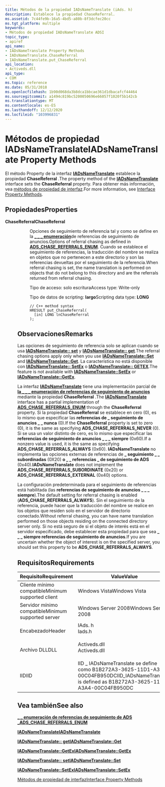 ```yaml
---
title: Métodos de la propiedad IADsNameTranslate (iAds. h)
description: Establece la propiedad ChaseReferral.
ms.assetid: 7c44fe9b-16a5-4bd5-a80b-8f3dcfec20cc
ms.tgt_platform: multiple
keywords:
- Métodos de propiedad IADsNameTranslate ADSI
topic_type:
- apiref
api_name:
- IADsNameTranslate Property Methods
- IADsNameTranslate.ChaseReferral
- IADsNameTranslate.put_ChaseReferral
api_location:
- Activeds.dll
api_type:
- COM
ms.topic: reference
ms.date: 05/31/2018
ms.openlocfilehash: 1b90d068da3b8dca1bbcae361d1dbacafcf44464
ms.sourcegitcommit: a1494c819bc5200050696e66057f1020f5b142cb
ms.translationtype: MT
ms.contentlocale: es-ES
ms.lasthandoff: 12/12/2020
ms.locfileid: "103996831"
---
```

# <a name="iadsnametranslate-property-methods"></a><span data-ttu-id="f9ea0-104">Métodos de propiedad IADsNameTranslate</span><span class="sxs-lookup"><span data-stu-id="f9ea0-104">IADsNameTranslate Property Methods</span></span>

<span data-ttu-id="f9ea0-105">El método Property de la interfaz [**IADsNameTranslate**](/windows/desktop/api/Iads/nn-iads-iadsnametranslate) establece la propiedad **ChaseReferral** .</span><span class="sxs-lookup"><span data-stu-id="f9ea0-105">The property method of the [**IADsNameTranslate**](/windows/desktop/api/Iads/nn-iads-iadsnametranslate) interface sets the **ChaseReferral** property.</span></span> <span data-ttu-id="f9ea0-106">Para obtener más información, vea [métodos de propiedad de interfaz](interface-property-methods.md).</span><span class="sxs-lookup"><span data-stu-id="f9ea0-106">For more information, see [Interface Property Methods](interface-property-methods.md).</span></span>

## <a name="properties"></a><span data-ttu-id="f9ea0-107">Propiedades</span><span class="sxs-lookup"><span data-stu-id="f9ea0-107">Properties</span></span>

<dl> <dt>

<span data-ttu-id="f9ea0-108">**ChaseReferral**</span><span class="sxs-lookup"><span data-stu-id="f9ea0-108">**ChaseReferral**</span></span>
<span data-ttu-id="f9ea0-109"></dt> <dd> <dl></span><span class="sxs-lookup"><span data-stu-id="f9ea0-109"></dt> <dd> <dl></span></span>

<span data-ttu-id="f9ea0-110">Opciones de seguimiento de referencia tal y como se define en la [**\_ \_ \_ enumeración**](/windows/win32/api/iads/ne-iads-ads_chase_referrals_enum)de referencias de seguimiento de anuncios.</span><span class="sxs-lookup"><span data-stu-id="f9ea0-110">Options of referral chasing as defined in [**ADS\_CHASE\_REFERRALS\_ENUM**](/windows/win32/api/iads/ne-iads-ads_chase_referrals_enum).</span></span> <span data-ttu-id="f9ea0-111">Cuando se establece el seguimiento de referencias, la traducción del nombre se realiza en objetos que no pertenecen a este directorio y son las referencias devueltas por el seguimiento de la referencia.</span><span class="sxs-lookup"><span data-stu-id="f9ea0-111">When referral chasing is set, the name translation is performed on objects that do not belong to this directory and are the referrals returned from referral chasing.</span></span>

<dt>

<span data-ttu-id="f9ea0-112">Tipo de acceso: solo escritura</span><span class="sxs-lookup"><span data-stu-id="f9ea0-112">Access type: Write-only</span></span>
</dt> <dt>

<span data-ttu-id="f9ea0-113">Tipo de datos de scripting: **largo**</span><span class="sxs-lookup"><span data-stu-id="f9ea0-113">Scripting data type: **LONG**</span></span>
</dt> <dt>



``` syntax
// C++ method syntax
HRESULT put_ChaseReferral(
  [in] LONG lnChaseReferral
);
```


</dt> </dl> </dd> </dl>

 

## <a name="remarks"></a><span data-ttu-id="f9ea0-114">Observaciones</span><span class="sxs-lookup"><span data-stu-id="f9ea0-114">Remarks</span></span>

<span data-ttu-id="f9ea0-115">Las opciones de seguimiento de referencia solo se aplican cuando se usa [**IADsNameTranslate:: set**](/windows/desktop/api/Iads/nf-iads-iadsnametranslate-set) y [**IADsNameTranslate:: get**](/windows/desktop/api/Iads/nf-iads-iadsnametranslate-get).</span><span class="sxs-lookup"><span data-stu-id="f9ea0-115">The referral chasing options apply only when you use [**IADsNameTranslate::Set**](/windows/desktop/api/Iads/nf-iads-iadsnametranslate-set) and [**IADsNameTranslate::Get**](/windows/desktop/api/Iads/nf-iads-iadsnametranslate-get).</span></span> <span data-ttu-id="f9ea0-116">La característica no está disponible con [**IADsNameTranslate:: SetEx**](/windows/desktop/api/Iads/nf-iads-iadsnametranslate-setex) o [**IADsNameTranslate:: GETEX**](/windows/desktop/api/Iads/nf-iads-iadsnametranslate-getex).</span><span class="sxs-lookup"><span data-stu-id="f9ea0-116">The feature is not available with [**IADsNameTranslate::SetEx**](/windows/desktop/api/Iads/nf-iads-iadsnametranslate-setex) or [**IADsNameTranslate::GetEx**](/windows/desktop/api/Iads/nf-iads-iadsnametranslate-getex).</span></span>

<span data-ttu-id="f9ea0-117">La interfaz [**IADsNameTranslate**](/windows/desktop/api/Iads/nn-iads-iadsnametranslate) tiene una implementación parcial de [**la \_ \_ \_ enumeración de referencias de seguimiento de anuncios**](/windows/win32/api/iads/ne-iads-ads_chase_referrals_enum) mediante la propiedad **ChaseReferral** .</span><span class="sxs-lookup"><span data-stu-id="f9ea0-117">The [**IADsNameTranslate**](/windows/desktop/api/Iads/nn-iads-iadsnametranslate) interface has a partial implementation of [**ADS\_CHASE\_REFERRALS\_ENUM**](/windows/win32/api/iads/ne-iads-ads_chase_referrals_enum) through the **ChaseReferral** property.</span></span> <span data-ttu-id="f9ea0-118">Si la propiedad **ChaseReferral** se establece en cero (0), es lo mismo que especificar las **referencias de \_ seguimiento de anuncios \_ \_ nunca** (0).</span><span class="sxs-lookup"><span data-stu-id="f9ea0-118">If the **ChaseReferral** property is set to zero (0), it is the same as specifying **ADS\_CHASE\_REFERRALS\_NEVER** (0).</span></span> <span data-ttu-id="f9ea0-119">Si se usa un valor distinto de cero, es lo mismo que especificar las **referencias de seguimiento de anuncios \_ \_ \_ siempre** (0x60).</span><span class="sxs-lookup"><span data-stu-id="f9ea0-119">If a nonzero value is used, it is the same as specifying **ADS\_CHASE\_REFERRALS\_ALWAYS** (0x60).</span></span> <span data-ttu-id="f9ea0-120">**IADsNameTranslate** no implementa las opciones externas de referencias de **\_ seguimiento \_ \_ subordinadas** (0X20) **o \_ \_ referencias \_ de seguimiento de ADS** (0x40).</span><span class="sxs-lookup"><span data-stu-id="f9ea0-120">**IADsNameTranslate** does not implement the **ADS\_CHASE\_REFERRALS\_SUBORDINATE** (0x20) or **ADS\_CHASE\_REFERRALS\_EXTERNAL** (0x40) options.</span></span>

<span data-ttu-id="f9ea0-121">La configuración predeterminada para el seguimiento de referencias está habilitada (las **referencias de seguimiento de anuncios \_ \_ \_ siempre**).</span><span class="sxs-lookup"><span data-stu-id="f9ea0-121">The default setting for referral chasing is enabled (**ADS\_CHASE\_REFERRALS\_ALWAYS**).</span></span> <span data-ttu-id="f9ea0-122">Sin el seguimiento de la referencia, puede hacer que la traducción del nombre se realice en los objetos que residen solo en el servidor de directorio conectado.</span><span class="sxs-lookup"><span data-stu-id="f9ea0-122">Without referral chasing, you can have name translation performed on those objects residing on the connected directory server only.</span></span> <span data-ttu-id="f9ea0-123">Si no está seguro de si el objeto de interés está en el servidor especificado, debe establecer esta propiedad para que sea **\_ \_ \_ siempre referencias de seguimiento de anuncios**.</span><span class="sxs-lookup"><span data-stu-id="f9ea0-123">If you are uncertain whether the object of interest is on the specified server, you should set this property to be **ADS\_CHASE\_REFERRALS\_ALWAYS**.</span></span>

## <a name="requirements"></a><span data-ttu-id="f9ea0-124">Requisitos</span><span class="sxs-lookup"><span data-stu-id="f9ea0-124">Requirements</span></span>



| <span data-ttu-id="f9ea0-125">Requisito</span><span class="sxs-lookup"><span data-stu-id="f9ea0-125">Requirement</span></span> | <span data-ttu-id="f9ea0-126">Value</span><span class="sxs-lookup"><span data-stu-id="f9ea0-126">Value</span></span> |
|-------------------------------------|-----------------------------------------------------------------------------------------|
| <span data-ttu-id="f9ea0-127">Cliente mínimo compatible</span><span class="sxs-lookup"><span data-stu-id="f9ea0-127">Minimum supported client</span></span><br/> | <span data-ttu-id="f9ea0-128">Windows Vista</span><span class="sxs-lookup"><span data-stu-id="f9ea0-128">Windows Vista</span></span><br/>                                                                |
| <span data-ttu-id="f9ea0-129">Servidor mínimo compatible</span><span class="sxs-lookup"><span data-stu-id="f9ea0-129">Minimum supported server</span></span><br/> | <span data-ttu-id="f9ea0-130">Windows Server 2008</span><span class="sxs-lookup"><span data-stu-id="f9ea0-130">Windows Server 2008</span></span><br/>                                                          |
| <span data-ttu-id="f9ea0-131">Encabezado</span><span class="sxs-lookup"><span data-stu-id="f9ea0-131">Header</span></span><br/>                   | <dl> <span data-ttu-id="f9ea0-132"><dt>IAds. h</dt></span><span class="sxs-lookup"><span data-stu-id="f9ea0-132"><dt>Iads.h</dt></span></span> </dl>       |
| <span data-ttu-id="f9ea0-133">Archivo DLL</span><span class="sxs-lookup"><span data-stu-id="f9ea0-133">DLL</span></span><br/>                      | <dl> <span data-ttu-id="f9ea0-134"><dt>Activeds.dll</dt></span><span class="sxs-lookup"><span data-stu-id="f9ea0-134"><dt>Activeds.dll</dt></span></span> </dl> |
| <span data-ttu-id="f9ea0-135">IID</span><span class="sxs-lookup"><span data-stu-id="f9ea0-135">IID</span></span><br/>                      | <span data-ttu-id="f9ea0-136">IID \_ IADsNameTranslate se define como B1B272A3-3625-11D1-A3A4-00C04FB950DC</span><span class="sxs-lookup"><span data-stu-id="f9ea0-136">IID\_IADsNameTranslate is defined as B1B272A3-3625-11D1-A3A4-00C04FB950DC</span></span><br/>    |



## <a name="see-also"></a><span data-ttu-id="f9ea0-137">Vea también</span><span class="sxs-lookup"><span data-stu-id="f9ea0-137">See also</span></span>

<dl> <dt>

[<span data-ttu-id="f9ea0-138">**\_ \_ enumeración de referencias de seguimiento de ADS \_**</span><span class="sxs-lookup"><span data-stu-id="f9ea0-138">**ADS\_CHASE\_REFERRALS\_ENUM**</span></span>](/windows/win32/api/iads/ne-iads-ads_chase_referrals_enum)
</dt> <dt>

[<span data-ttu-id="f9ea0-139">**IADsNameTranslate**</span><span class="sxs-lookup"><span data-stu-id="f9ea0-139">**IADsNameTranslate**</span></span>](/windows/desktop/api/Iads/nn-iads-iadsnametranslate)
</dt> <dt>

[<span data-ttu-id="f9ea0-140">**IADsNameTranslate:: get**</span><span class="sxs-lookup"><span data-stu-id="f9ea0-140">**IADsNameTranslate::Get**</span></span>](/windows/desktop/api/Iads/nf-iads-iadsnametranslate-get)
</dt> <dt>

[<span data-ttu-id="f9ea0-141">**IADsNameTranslate::GetEx**</span><span class="sxs-lookup"><span data-stu-id="f9ea0-141">**IADsNameTranslate::GetEx**</span></span>](/windows/desktop/api/Iads/nf-iads-iadsnametranslate-getex)
</dt> <dt>

[<span data-ttu-id="f9ea0-142">**IADsNameTranslate:: set**</span><span class="sxs-lookup"><span data-stu-id="f9ea0-142">**IADsNameTranslate::Set**</span></span>](/windows/desktop/api/Iads/nf-iads-iadsnametranslate-set)
</dt> <dt>

[<span data-ttu-id="f9ea0-143">**IADsNameTranslate::SetEx**</span><span class="sxs-lookup"><span data-stu-id="f9ea0-143">**IADsNameTranslate::SetEx**</span></span>](/windows/desktop/api/Iads/nf-iads-iadsnametranslate-setex)
</dt> <dt>

[<span data-ttu-id="f9ea0-144">Métodos de propiedad de interfaz</span><span class="sxs-lookup"><span data-stu-id="f9ea0-144">Interface Property Methods</span></span>](interface-property-methods.md)
</dt> </dl>

 

 





